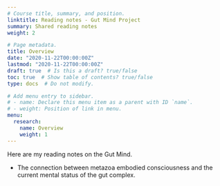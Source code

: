 ```yaml
---
# Course title, summary, and position.
linktitle: Reading notes - Gut Mind Project  
summary: Shared reading notes 
weight: 2

# Page metadata.
title: Overview
date: "2020-11-22T00:00:00Z"
lastmod: "2020-11-22T00:00:00Z"
draft: true  # Is this a draft? true/false
toc: true  # Show table of contents? true/false
type: docs  # Do not modify.

# Add menu entry to sidebar.
# - name: Declare this menu item as a parent with ID `name`.
# - weight: Position of link in menu.
menu:
  research:
    name: Overview
    weight: 1
---
```


Here are my reading notes on the Gut Mind. 

- The connection between metazoa embodied consciousness and the current mental status of the gut complex. 